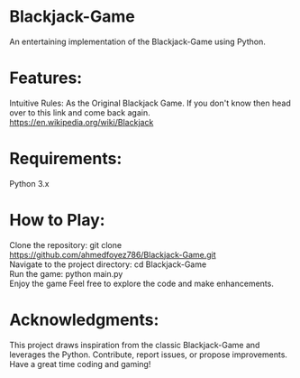 # Blackjack-Game
An entertaining implementation of the Blackjack-Game using Python.

# Features:
Intuitive Rules: As the Original Blackjack Game. If you don't know then head over to this link and come back again.<br>
https://en.wikipedia.org/wiki/Blackjack <br>

# Requirements:
Python 3.x<br>

# How to Play:
Clone the repository: git clone https://github.com/ahmedfoyez786/Blackjack-Game.git<br>
Navigate to the project directory: cd Blackjack-Game<br>
Run the game: python main.py<br>
Enjoy the game Feel free to explore the code and make enhancements.<br>
# Acknowledgments:
This project draws inspiration from the classic Blackjack-Game and leverages the Python.
Contribute, report issues, or propose improvements. Have a great time coding and gaming!